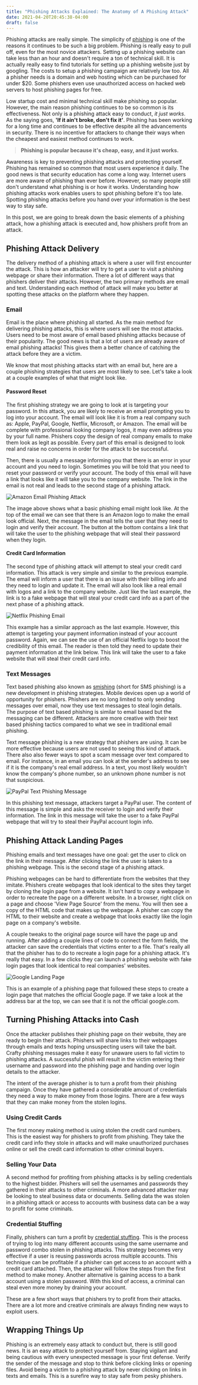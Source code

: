 ```yaml
---
title: "Phishing Attacks Explained: The Anatomy of A Phishing Attack"
date: 2021-04-20T20:45:38-04:00
draft: false
---
```


Phishing attacks are really simple. The simplicity of [phishing](/blog/what-is-phishing/) is one of the reasons it continues to be such a big problem. Phishing is really easy to pull off, even for the most novice attackers. Setting up a phishing website can take less than an hour and doesn't require a ton of technical skill. It is actually really easy to find tutorials for setting up a phishing website just by googling. The costs to setup a phishing campaign are relatively low too. All a phisher needs is a domain and web hosting which can be purchased for under $20. Some phishers even use unauthorized access on hacked web servers to host phishing pages for free.

Low startup cost and minimal technical skill make phishing so popular. However, the main reason phishing continues to be so common is its effectiveness. Not only is a phishing attack easy to conduct, *it just works*. As the saying goes, **'If it ain't broke, don't fix it'**. Phishing has been working for a long time and continues to be effective despite all the advancements in security. There is no incentive for attackers to change their ways when the cheapest and easiest method continues to work.

> **Phishing is popular because it's cheap, easy, and it just works.**


Awareness is key to preventing phishing attacks and protecting yourself. Phishing has remained so common that most users experience it daily. The good news is that security education has come a long way. Internet users are more aware of phishing than ever before. However, so many people still don't understand what phishing is or how it works. Understanding how phishing attacks work enables users to spot phishing before it's too late. Spotting phishing attacks before you hand over your information is the best way to stay safe. 

In this post, we are going to break down the basic elements of a phishing attack, how a phishing attack is executed and, how phishers profit from an attack.

## Phishing Attack Delivery

The delivery method of a phishing attack is where a user will first encounter the attack. This is how an attacker will try to get a user to visit a phishing webpage or share their information. There a lot of different ways that phishers deliver their attacks. However, the two primary methods are email and text. Understanding each method of attack will make you better at spotting these attacks on the platform where they happen.

### Email

Email is the place where phishing all started. As the main method for delivering phishing attacks, this is where users will see the most attacks. Users need to be most aware of email based phishing attacks because of their popularity. The good news is that a lot of users are already aware of email phishing attacks! This gives them a better chance of catching the attack before they are a victim.

We know that most phishing attacks start with an email but, here are a couple phishing strategies that users are most likely to see. Let's take a look at a couple examples of what that might look like.

#### Password Reset

The first phishing strategy we are going to look at is targeting your password. In this attack, you are likely to receive an email prompting you to log into your account. The email will look like it is from a real company such as: Apple, PayPal, Google, Netflix, Microsoft, or Amazon. The email will be complete with professional looking company logos, it may even address you by your full name. Phishers copy the design of real company emails to make them look as legit as possible. Every part of this email is designed to look real and raise no concerns in order for the attack to be successful.

Then, there is usually a message informing you that there is an error in your account and you need to login. Sometimes you will be told that you need to reset your password or verify your account. The body of this email will have a link that looks like it will take you to the company website. The link in the email is not real and leads to the second stage of a phishing attack.

![Amazon Email Phishing Attack](/assets/images/amazonPhishing.png#center "Amazon Email Phishing Attack")

The image above shows what a basic phishing email might look like. At the top of the email we can see that there is an Amazon logo to make the email look official. Next, the message in the email tells the user that they need to login and verify their account. The button at the bottom contains a link that will take the user to the phishing webpage that will steal their password when they login.

#### Credit Card Information

The second type of phishing attack will attempt to steal your credit card information. This attack is very simple and similar to the previous example. The email will inform a user that there is an issue with their billing info and they need to login and update it. The email will also look like a real email with logos and a link to the company website. Just like the last example, the link is to a fake webpage that will steal your credit card info as a part of the next phase of a phishing attack.

![Netflix Phishing Email](/assets/images/netflixPhishingEmail.jpg#center "Netflix Phishing Email Attack")

This example has a similar approach as the last example. However, this attempt is targeting your payment information instead of your account password. Again, we can see the use of an official Netflix logo to boost the credibility of this email. The reader is then told they need to update their payment information at the link below. This link will take the user to a fake website that will steal their credit card info.

### Text Messages

Text based phishing also known as [smishing](/blog/smishing-definition) (short for SMS phishing) is a new development in phishing strategies. Mobile devices open up a world of opportunity for phishers. Phishers are no long limited to only sending messages over email, now they use text messages to steal login details. The purpose of text based phishing is similar to email based but the messaging can be different. Attackers are more creative with their text based phishing tactics compared to what we see in traditional email phishing.

Text message phishing is a new strategy that phishers are using. It can be more effective because users are not used to seeing this kind of attack. There also also fewer ways to spot a scam message over text compared to email. For instance, in an email you can look at the sender's address to see if it is the company's real email address. In a text, you most likely wouldn't know the company's phone number, so an unknown phone number is not that suspicious.

![PayPal Text Phishing Message](/assets/images/paypalPhishingText.jpg#center "PayPal Text Phishing Message")

In this phishing text message, attackers target a PayPal user. The content of this message is simple and asks the receiver to login and verify their information. The link in this message will take the user to a fake PayPal webpage that will try to steal their PayPal account login info.

## Phishing Attack Landing Pages

Phishing emails and text messages have one goal: get the user to click on the link in their message. After clicking the link the user is taken to a phishing webpage. This is the second stage of a phishing attack.

Phishing webpages can be hard to differentiate from the websites that they imitate. Phishers create webpages that look identical to the sites they target by cloning the login page from a website. It isn't hard to copy a webpage in order to recreate the page on a different website. In a browser, right click on a page and choose 'View Page Source' from the menu. You will then see a copy of the HTML code that makes up the webpage. A phisher can copy the HTML to their website and create a webpage that looks exactly like the login page on a company's website.

A couple tweaks to the original page source will have the page up and running. After adding a couple lines of code to connect the form fields, the attacker can save the credentials that victims enter to a file. That's really all that the phisher has to do to recreate a login page for a phishing attack. It's really that easy. In a few clicks they can launch a phishing website with fake login pages that look identical to real companies' websites.

![Google Landing Page](/assets/images/googlePhishingWebsite.png#center "Google Landing Page")

This is an example of a phishing page that followed these steps to create a login page that matches the official Google page. If we take a look at the address bar at the top, we can see that it is not the official google.com.

## Turning Phishing Attacks into Cash

Once the attacker publishes their phishing page on their website, they are ready to begin their attack. Phishers will share links to their webpages through emails and texts hoping unsuspecting users will take the bait. Crafty phishing messages make it easy for unaware users to fall victim to phishing attacks. A successful phish will result in the victim entering their username and password into the phishing page and handing over login details to the attacker.

The intent of the average phisher is to turn a profit from their phishing campaign. Once they have gathered a considerable amount of credentials they need a way to make money from those logins. There are a few ways that they can make money from the stolen logins.

### Using Credit Cards

The first money making method is using stolen the credit card numbers. This is the easiest way for phishers to profit from phishing. They take the credit card info they stole in attacks and will make unauthorized purchases online or sell the credit card information to other criminal buyers.

### Selling Your Data

A second method for profiting from phishing attacks is by selling credentials to the highest bidder. Phishers will sell the usernames and passwords they gathered in their attacks to other criminals. A more advanced attacker may be looking to steal business data or documents. Selling data the was stolen in a phishing attack or access to accounts with business data can be a way to profit for some criminals.

### Credential Stuffing

Finally, phishers can turn a profit by [credential stuffing](https://en.wikipedia.org/wiki/Credential_stuffing). This is the process of trying to log into many different accounts using the same username and password combo stolen in phishing attacks. This strategy becomes very effective if a user is reusing passwords across multiple accounts. This technique can be profitable if a phisher can get access to an account with a credit card attached. Then, the attacker will follow the steps from the first method to make money. Another alternative is gaining access to a bank account using a stolen password. With this kind of access, a criminal can steal even more money by draining your account.

These are a few short ways that phishers try to profit from their attacks. There are a lot more and creative criminals are always finding new ways to exploit users.

## Wrapping Things Up

Phishing is an extremely easy attack to conduct but, there is still good news. It is an easy attack to protect yourself from. Staying vigilant and being cautious with every unexpected message is your first defense. Verify the sender of the message and stop to think before clicking links or opening files. Avoid being a victim to a phishing attack by never clicking on links in texts and emails. This is a surefire way to stay safe from pesky phishers. 

